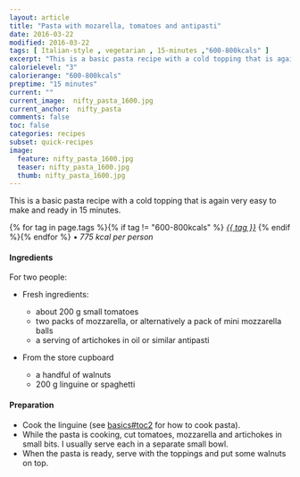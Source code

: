 ```yaml
---
layout: article
title: "Pasta with mozarella, tomatoes and antipasti"
date: 2016-03-22
modified: 2016-03-22
tags: [ Italian-style , vegetarian , 15-minutes ,"600-800kcals" ]
excerpt: "This is a basic pasta recipe with a cold topping that is again very easy to ..."
calorielevel: "3"
calorierange: "600-800kcals"
preptime: "15 minutes"
current: ""
current_image:  nifty_pasta_1600.jpg
current_anchor:  nifty_pasta
comments: false
toc: false
categories: recipes
subset: quick-recipes
image:
  feature: nifty_pasta_1600.jpg
  teaser: nifty_pasta_1600.jpg
  thumb: nifty_pasta_1600.jpg
---
```




This is a basic pasta recipe with a cold topping that is again very easy to make and ready in 15 minutes.


{% for tag in page.tags %}{% if tag != "600-800kcals" %}&nbsp;<a class="post-tag" href="{{ site.url}}/tags/#{{ tag }}">_{{ tag }}_</a>&nbsp;{% endif %}{% endfor %} &bull;&nbsp;<em>775&nbsp;kcal&nbsp;per&nbsp;person</em>&nbsp;&nbsp;<a href="{{ site.url}}/tags/#600-800kcals"><img src="{{ site.url }}/images/battery_lvl_3.png" style="height:1.0em;"></a>

#### Ingredients

For two people:

- Fresh ingredients:
  - about 200 g small tomatoes
  - two packs of mozzarella, or alternatively a pack of mini mozzarella balls
  - a serving of artichokes in oil or similar antipasti

- From the store cupboard  
  - a handful of walnuts
  - 200 g linguine or spaghetti

#### Preparation

- Cook the linguine (see <a href="{{ site.url }}/basics">basics#toc2</a> for how to cook pasta).
- While the pasta is cooking, cut tomatoes, mozzarella and artichokes in small bits. I usually serve each in a separate small bowl.
- When the pasta is ready, serve with the toppings and put some walnuts on top.
